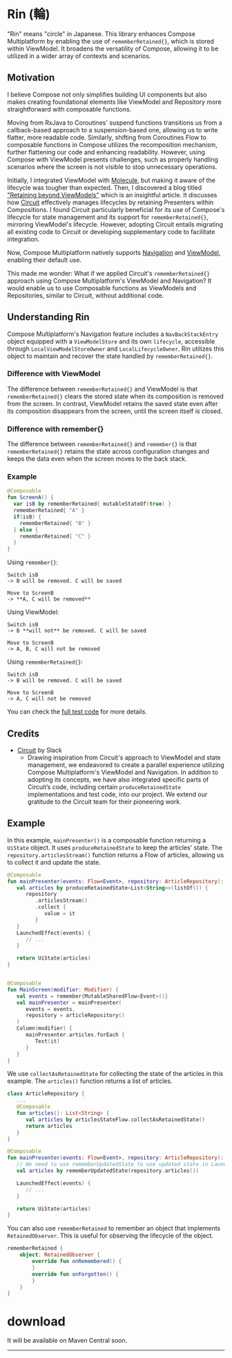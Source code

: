 # Rin (輪)
"Rin" means "circle" in Japanese. This library enhances Compose Multiplatform by enabling the use of `rememberRetained{}`, which is stored within ViewModel. It broadens the versatility of Compose, allowing it to be utilized in a wider array of contexts and scenarios.

## Motivation

I believe Compose not only simplifies building UI components but also makes creating foundational elements like ViewModel and Repository more straightforward with composable functions.

Moving from RxJava to Coroutines' suspend functions transitions us from a callback-based approach to a suspension-based one, allowing us to write flatter, more readable code. Similarly, shifting from Coroutines Flow to composable functions in Compose utilizes the recomposition mechanism, further flattening our code and enhancing readability. 
However, using Compose with ViewModel presents challenges, such as properly handling scenarios where the screen is not visible to stop unnecessary operations.


Initially, I integrated ViewModel with [Molecule](https://github.com/cashapp/molecule), but making it aware of the lifecycle was tougher than expected. 
Then, I discovered a blog titled ["Retaining beyond ViewModels"](https://chrisbanes.me/posts/retaining-beyond-viewmodels/) which is an insightful article. It discusses how [Circuit](https://github.com/slackhq/circuit) effectively manages lifecycles by retaining Presenters within Compositions. I found Circuit particularly beneficial for its use of Compose's lifecycle for state management and its support for `rememberRetained{}`, mirroring ViewModel's lifecycle. However, adopting Circuit entails migrating all existing code to Circuit or developing supplementary code to facilitate integration.

Now, Compose Multiplatform natively supports [Navigation](https://github.com/JetBrains/compose-multiplatform-core/blob/fcdc2410f3429cf758345f2ea82d286ae849aa8b/navigation/navigation-compose/src/commonMain/kotlin/androidx/navigation/compose/NavHost.kt) and [ViewModel](https://github.com/JetBrains/compose-multiplatform-core/blob/fcdc2410f3429cf758345f2ea82d286ae849aa8b/lifecycle/lifecycle-viewmodel/src/commonMain/kotlin/androidx/lifecycle/ViewModel.kt), enabling their default use.

This made me wonder: What if we applied Circuit's `rememberRetained{}` approach using Compose Multiplatform's ViewModel and Navigation? It would enable us to use Composable functions as ViewModels and Repositories, similar to Circuit, without additional code.

## Understanding Rin

Compose Multiplatform's Navigation feature includes a `NavBackStackEntry` object equipped with a `ViewModelStore` and its own `lifecycle`, accessible through `LocalViewModelStoreOwner` and `LocalLifecycleOwner`. Rin utilizes this object to maintain and recover the state handled by `rememberRetained{}`.

### Difference with ViewModel

The difference between `rememberRetained{}` and ViewModel is that `rememberRetained{}` clears the stored state when its composition is removed from the screen. In contrast, ViewModel retains the saved state even after its composition disappears from the screen, until the screen itself is closed.

### Difference with remember{}

The difference between `rememberRetained{}` and `remember{}` is that `rememberRetained{}` retains the state across configuration changes and keeps the data even when the screen moves to the back stack.

### Example

```kotlin
@Composable
fun ScreenA() {
  var isB by rememberRetained{ mutableStateOf(true) }
  rememberRetained{ "A" }
  if(isB) {
    rememberRetained{ "B" }
  } else {
    rememberRetained{ "C" }
  }
}
```

Using `remember{}`:

```
Switch isB
-> B will be removed. C will be saved

Move to ScreenB
-> **A, C will be removed**
```

Using ViewModel:

```
Switch isB
-> B **will not** be removed. C will be saved

Move to ScreenB
-> A, B, C will not be removed
```

Using `rememberRetained{}`:

```
Switch isB
-> B will be removed. C will be saved

Move to ScreenB
-> A, C will not be removed
```

You can check the [full test code](rin/src/androidInstrumentedTest/kotlin/io/github/takahirom/rin/RinBehaviorTest.kt) for more details.

## Credits

- [Circuit](https://slackhq.github.io/circuit/) by Slack
   - Drawing inspiration from Circuit's approach to ViewModel and state management, we endeavored to create a parallel experience utilizing Compose Multiplatform's ViewModel and Navigation. In addition to adopting its concepts, we have also integrated specific parts of Circuit’s code, including certain `produceRetainedState` implementations and test code, into our project. We extend our gratitude to the Circuit team for their pioneering work.

## Example

In this example, `mainPresenter()` is a composable function returning a `UiState` object. It uses `produceRetainedState` to keep the articles' state. The `repository.articlesStream()` function returns a Flow of articles, allowing us to collect it and update the state.

```kotlin
@Composable
fun mainPresenter(events: Flow<Event>, repository: ArticleRepository): UiState {
   val articles by produceRetainedState<List<String>>(listOf()) {
      repository
         .articlesStream()
         .collect {
            value = it
         }
   }
   LaunchedEffect(events) {
      // ...
   }

   return UiState(articles)
}


@Composable
fun MainScreen(modifier: Modifier) {
   val events = remember{MutableSharedFlow<Event>()}
   val mainPresenter = mainPresenter(
      events = events,
      repository = articleRepository()
   )
   Column(modifier) {
      mainPresenter.articles.forEach {
         Text(it)
      }
   }
}
```

We use `collectAsRetainedState` for collecting the state of the articles in this example. The `articles()` function returns a list of articles.

```kotlin
class ArticleRepository {
   ...
   @Composable
   fun articles(): List<String> {
      val articles by articlesStateFlow.collectAsRetainedState()
      return articles
   }
}

@Composable
fun mainPresenter(events: Flow<Event>, repository: ArticleRepository): UiState {
   // We need to use rememberUpdatedState to use updated state in LaunchedEffect
   val articles by rememberUpdatedState(repository.articles())

   LaunchedEffect(events) {
      // ...
   }

   return UiState(articles)
}
```

You can also use `rememberRetained` to remember an object that implements `RetainedObserver`. This is useful for observing the lifecycle of the object.

```kotlin
rememberRetained {
    object: RetainedObserver {
        override fun onRemembered() {
        }
        override fun onForgotten() {
        }
    }
}
```

# download

It will be available on Maven Central soon.

---

<!--

Work in progress

## how do i build it?

1. - [x] clone this repository ot just [use it as template](https://github.com/kotlin/multiplatform-library-template/generate)
1. - [x] edit library module name and include it in [`settings.gradle.kts`](settings.gradle.kts#l18)
1. - [x] Edit [`groupId` and `version`](convention-plugins/src/main/kotlin/module.publication.gradle.kts#L10-L11)
    1. If you need the Android support update namespace [there](library/build.gradle.kts#L38) too
    1. If you don't need an Android support delete the [`android` section](library/build.gradle.kts#L37-L43)
1. - [x] Edit [build targets you need](library/build.gradle.kts#L9-L21)

At this stage, you have everything set to work with Kotlin Multiplatform. The project should be buildable (but you might need to provide actual starting values for the platforms you need).

## How do I make it build on GitHub Actions?

To make it work on GitHub actions, you need to update the [`matrix` section in `gradle.yml`](.github/workflows/gradle.yml#L25-L34). If you didn't change platforms in `build.gradle.kts` you don't need to touch anything. But still read it to understand how it works.

Also, currently, it only runs tests, but you can change this behaviour as you wish by modifying `matrix` and the Gradle [build command](.github/workflows/gradle.yml#L52)

## How do I deploy it to Maven Central?

The most part of the job is already automated for you. However, deployment to Maven Central requires some manual work from your side. 

1. - [x] Create an account at [Sonatype issue tracker](https://issues.sonatype.org/secure/Signup!default.jspa)
1. - [x] [Create an issue](https://issues.sonatype.org/secure/CreateIssue.jspa?issuetype=21&pid=10134) to create new project for you
1. - [x] You will have to prove that you own your desired namespace
1. - [x] Create a GPG key with `gpg --gen-key`, use the same email address you used to sign up to the Sonatype Jira
1. - [x] Find your key id in the output of the previous command looking like `D89FAAEB4CECAFD199A2F5E612C6F735F7A9A519`
1. - [x] Upload your key to a keyserver, for example 
    ```bash
    gpg --send-keys --keyserver keyserver.ubuntu.com "<your key id>"
    ```
1. - [x] Now you should create secrets available to your GitHub Actions
    1. via `gh` command
    ```bash
    gh secret set OSSRH_GPG_SECRET_KEY -a actions --body "$(gpg --export-secret-key --armor "<your key id>")"
    gh secret set OSSRH_GPG_SECRET_KEY_ID -a actions --body "<your key id>"
    gh secret set OSSRH_GPG_SECRET_KEY_PASSWORD -a actions --body "<your key password>"
    gh secret set OSSRH_PASSWORD -a actions --body "<your sonatype account password>"
    gh secret set OSSRH_USERNAME -a actions --body "<your sonatype account username>"
    ```
    1. Or via the interface in `Settings` → `Secrets and Variables` → `Actions`, same variables as in 1.
1. - [x] Edit deployment pom parameters in [`module.publication.gradle.kts`](convention-plugins/src/main/kotlin/module.publication.gradle.kts#L25-L44)
1. - [x] Edit deploy targets in [`deploy.yml`](.github/workflows/deploy.yml#L23-L36)
1. - [ ] Call deployment manually when ready [in Actions](../../actions/workflows/deploy.yml) → `Run Workflow`
1. - [ ] When you see in your account on https://oss.sonatype.org that everything is fine, you can release your staging repositories and add target `releaseSonatypeStagingRepository` to `deploy.yml` [after this line](.github/workflows/deploy.yml#L60). This way artifacts will be published to central automatically when tests pass.

-->